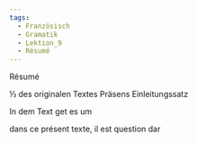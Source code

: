 ```yaml
---
tags:
  - Französisch
  - Gramatik
  - Lektion_9
  - Résumé
---
```

Résumé

⅓ des originalen Textes
Präsens
Einleitungssatz




In dem Text get es um


dans ce présent texte, il est question dar




